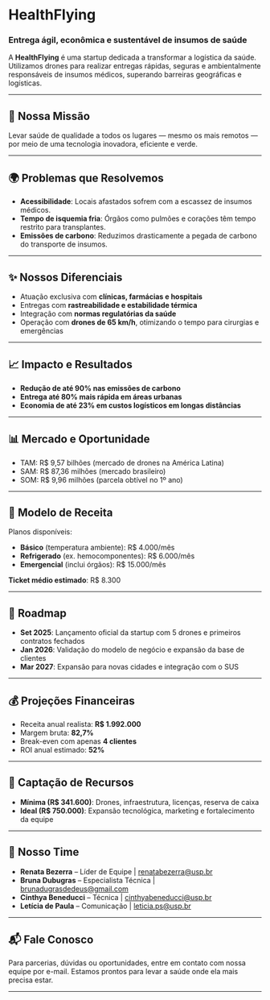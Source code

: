
# HealthFlying

### Entrega ágil, econômica e sustentável de insumos de saúde

A **HealthFlying** é uma startup dedicada a transformar a logística da saúde. Utilizamos drones para realizar entregas rápidas, seguras e ambientalmente responsáveis de insumos médicos, superando barreiras geográficas e logísticas.

---

## 🚀 Nossa Missão

Levar saúde de qualidade a todos os lugares — mesmo os mais remotos — por meio de uma tecnologia inovadora, eficiente e verde.

---

## 🌍 Problemas que Resolvemos

- **Acessibilidade**: Locais afastados sofrem com a escassez de insumos médicos.
- **Tempo de isquemia fria**: Órgãos como pulmões e corações têm tempo restrito para transplantes.
- **Emissões de carbono**: Reduzimos drasticamente a pegada de carbono do transporte de insumos.

---

## ✨ Nossos Diferenciais

- Atuação exclusiva com **clínicas, farmácias e hospitais**
- Entregas com **rastreabilidade e estabilidade térmica**
- Integração com **normas regulatórias da saúde**
- Operação com **drones de 65 km/h**, otimizando o tempo para cirurgias e emergências

---

## 📈 Impacto e Resultados

- **Redução de até 90% nas emissões de carbono**
- **Entrega até 80% mais rápida em áreas urbanas**
- **Economia de até 23% em custos logísticos em longas distâncias**

---

## 📊 Mercado e Oportunidade

- TAM: R$ 9,57 bilhões (mercado de drones na América Latina)
- SAM: R$ 87,36 milhões (mercado brasileiro)
- SOM: R$ 9,96 milhões (parcela obtível no 1º ano)

---

## 💸 Modelo de Receita

Planos disponíveis:

- **Básico** (temperatura ambiente): R$ 4.000/mês
- **Refrigerado** (ex. hemocomponentes): R$ 6.000/mês
- **Emergencial** (inclui órgãos): R$ 15.000/mês

**Ticket médio estimado**: R$ 8.300

---

## 📅 Roadmap

- **Set 2025**: Lançamento oficial da startup com 5 drones e primeiros contratos fechados
- **Jan 2026**: Validação do modelo de negócio e expansão da base de clientes
- **Mar 2027**: Expansão para novas cidades e integração com o SUS

---

## 💰 Projeções Financeiras

- Receita anual realista: **R$ 1.992.000**
- Margem bruta: **82,7%**
- Break-even com apenas **4 clientes**
- ROI anual estimado: **52%**

---

## 🎯 Captação de Recursos

- **Mínima (R$ 341.600)**: Drones, infraestrutura, licenças, reserva de caixa
- **Ideal (R$ 750.000)**: Expansão tecnológica, marketing e fortalecimento da equipe

---

## 👥 Nosso Time

- **Renata Bezerra** – Líder de Equipe | renatabezerra@usp.br  
- **Bruna Dubugras** – Especialista Técnica | brunadugrasdedeus@gmail.com  
- **Cinthya Beneducci** – Técnica | cinthyabeneducci@usp.br  
- **Letícia de Paula** – Comunicação | leticia.ps@usp.br

---

## 📬 Fale Conosco

Para parcerias, dúvidas ou oportunidades, entre em contato com nossa equipe por e-mail. Estamos prontos para levar a saúde onde ela mais precisa estar.

---
